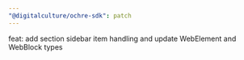 ```yaml
---
"@digitalculture/ochre-sdk": patch
---
```


feat: add section sidebar item handling and update WebElement and WebBlock types
